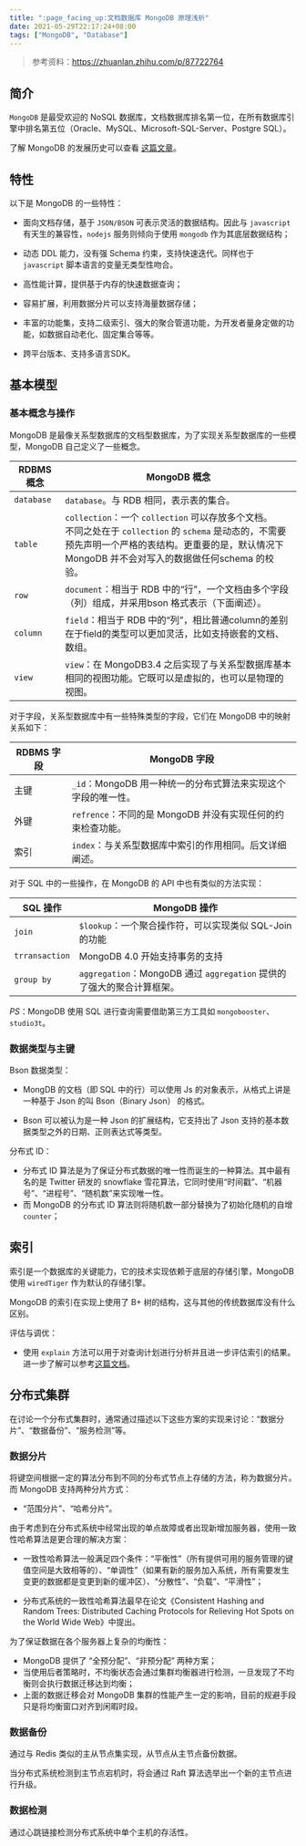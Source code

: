 ```yaml
---
title: ":page_facing_up:文档数据库 MongoDB 原理浅析"
date: 2021-05-29T22:17:24+08:00
tags: ["MongoDB", "Database"]
---
```


> 参考资料：https://zhuanlan.zhihu.com/p/87722764

## 简介

`MongoDB` 是最受欢迎的 NoSQL 数据库，文档数据库排名第一位，在所有数据库引擎中排名第五位（Oracle、MySQL、Microsoft-SQL-Server、Postgre SQL）。

了解 MongoDB 的发展历史可以查看 [这篇文章](https://www.infoq.cn/article/XBME_sTIRA5fA8NDCaGj)。

## 特性

以下是 MongoDB 的一些特性：

- 面向文档存储，基于 `JSON/BSON` 可表示灵活的数据结构。因此与 `javascript` 有天生的兼容性，`nodejs` 服务则倾向于使用 `mongodb` 作为其底层数据结构；

- 动态 DDL 能力，没有强 Schema 约束，支持快速迭代。同样也于 `javascript` 脚本语言的变量无类型性吻合。

- 高性能计算，提供基于内存的快速数据查询；

- 容易扩展，利用数据分片可以支持海量数据存储；

- 丰富的功能集，支持二级索引、强大的聚合管道功能，为开发者量身定做的功能，如数据自动老化、固定集合等等。

- 跨平台版本、支持多语言SDK。

## 基本模型

### 基本概念与操作

MongoDB 是最像关系型数据库的文档型数据库，为了实现关系型数据库的一些模型，MongoDB 自己定义了一些概念。

| RDBMS 概念 | MongoDB 概念                                                 |
| ---------- | ------------------------------------------------------------ |
| `database` | `database`。与 RDB 相同，表示表的集合。                      |
| `table`    | `collection`：一个 `collection` 可以存放多个文档。 <br />不同之处在于 `collection` 的 `schema` 是动态的，不需要预先声明一个严格的表结构。更重要的是，默认情况下 MongoDB 并不会对写入的数据做任何schema 的校验。 |
| `row`      | `document`：相当于 RDB 中的“行”，一个文档由多个字段（列）组成，并采用bson 格式表示（下面阐述）。 |
| `column`   | `field`：相当于 RDB 中的“列”，相比普通column的差别在于field的类型可以更加灵活，比如支持嵌套的文档、数组。 |
| `view`     | `view`：在 MongoDB3.4 之后实现了与关系型数据库基本相同的视图功能。它既可以是虚拟的，也可以是物理的视图。 |

对于字段，关系型数据库中有一些特殊类型的字段，它们在 MongoDB 中的映射关系如下：

| RDBMS 字段 | MongoDB 字段                                                 |
| ---------- | ------------------------------------------------------------ |
| 主键       | `_id`：MongoDB 用一种统一的分布式算法来实现这个字段的唯一性。 |
| 外键       | `refrence`：不同的是 MongoDB 并没有实现任何的约束检查功能。  |
| 索引       | `index`：与关系型数据库中索引的作用相同。后文详细阐述。      |

对于 SQL 中的一些操作，在 MongoDB 的 API 中也有类似的方法实现：

| SQL 操作       | MongoDB 操作                                                 |
| -------------- | ------------------------------------------------------------ |
| `join`         | `$lookup`：一个聚合操作符，可以实现类似 SQL-Join 的功能      |
| `trransaction` | MongoDB 4.0 开始支持事务的支持                               |
| `group by`     | `aggregation`：MongoDB 通过 `aggregation` 提供的了强大的聚合计算框架。 |

*PS*：MongoDB 使用 SQL 进行查询需要借助第三方工具如 `mongobooster`、`studio3t`。

### 数据类型与主键

Bson 数据类型：

- MongDB 的文档（即 SQL 中的行）可以使用 Js 的对象表示，从格式上讲是一种基于 Json 的叫 Bson（Binary Json） 的格式。

- Bson 可以被认为是一种 Json 的扩展结构，它支持出了 Json 支持的基本数据类型之外的日期、正则表达式等类型。

分布式 ID：

- 分布式 ID 算法是为了保证分布式数据的唯一性而诞生的一种算法。其中最有名的是 Twitter 研发的 snowflake 雪花算法，它同时使用“时间戳”、“机器号”、“进程号”、“随机数”来实现唯一性。
- 而 MongoDB 的分布式 ID 算法则将随机数一部分替换为了初始化随机的自增 `counter`；

## 索引

索引是一个数据库的关键能力，它的技术实现依赖于底层的存储引擎，MongoDB 使用 `wiredTiger` 作为默认的存储引擎。

MongoDB 的索引在实现上使用了 B+ 树的结构，这与其他的传统数据库没有什么区别。

评估与调优：

- 使用 `explain` 方法可以用于对查询计划进行分析并且进一步评估索引的结果。进一步了解可以参考[这篇文档](https://docs.mongodb.com/manual/reference/sql-comparison/)。

## 分布式集群

在讨论一个分布式集群时，通常通过描述以下这些方案的实现来讨论：“数据分片”、“数据备份”、“服务检测”等。

### 数据分片

将键空间根据一定的算法分布到不同的分布式节点上存储的方法，称为数据分片。而 MongoDB 支持两种分片方式：

- “范围分片”、“哈希分片”。

由于考虑到在分布式系统中经常出现的单点故障或者出现新增加服务器，使用一致性哈希算法是更合理的解决方案：

- 一致性哈希算法一般满足四个条件：“平衡性”（所有提供可用的服务管理的键值空间是大致相等的）、“单调性”（如果有新的服务加入系统，所有需要发生变更的数据都是变更到新的缓冲区）、“分散性”、“负载”、“平滑性”；

- 分布式系统的一致性哈希算法最早在论文《Consistent Hashing and Random Trees: Distributed Caching Protocols for Relieving Hot Spots on the World Wide Web》中提出。

为了保证数据在各个服务器上复杂的均衡性：

- MongoDB 提供了 “全预分配”、“非预分配” 两种方案；
- 当使用后者策略时，不均衡状态会通过集群均衡器进行检测，一旦发现了不均衡则会执行数据迁移达到均衡；
- 上面的数据迁移会对 MongoDB 集群的性能产生一定的影响，目前的规避手段只是将均衡窗口对齐到闲暇时段。

### 数据备份

通过与 Redis 类似的主从节点集实现，从节点从主节点备份数据。

当分布式系统检测到主节点宕机时，将会通过 Raft 算法选举出一个新的主节点进行升级。

### 数据检测

通过心跳链接检测分布式系统中单个主机的存活性。

